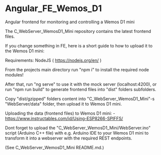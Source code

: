 # Angular_FE_Wemos_D1
Angular frontend for monitoring and controlling a Wemos D1 mini

The C_WebServer_WemosD1_Mini repository contains the latest frontend files.

If you change something in FE, here is a short guide to how to upload it to the Wemos D1 mini:

Requirements: NodeJS ( https://nodejs.org/en/ )

From the projects main directory run "npm i" to install the required node modules!

After that, run "ng serve" to use it with the mock server (localhost:4200),
or run "npm run build" to generate frontend files into "dist" folders subfolders.

Copy "dist/gzipped" folders content into "C_WebServer_WemosD1_Mini"-s "WebServer/data" folder,
then upload it to Wemos D1 mini.

Uploading the data (frontend files) to Wemos D1 mini:
	- https://www.instructables.com/id/Using-ESP8266-SPIFFS/

Dont forget to upload the "C_WebServer_WemosD1_Mini/WebServer.ino" script (Arduino C++ file)
with e.g. Arduino IDE to your Wemos D1 mini to transform it into a webserver
with the required REST endpoints.

(See C_WebServer_WemosD1_Mini README.md.)